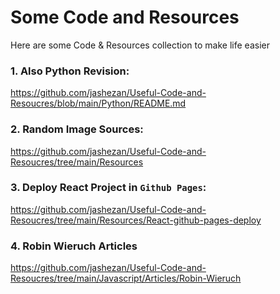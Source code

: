 # Some Code and Resources

Here are some Code & Resources collection to make life easier

### 1. Also Python Revision:

   https://github.com/jashezan/Useful-Code-and-Resoucres/blob/main/Python/README.md


### 2. Random Image Sources:

   https://github.com/jashezan/Useful-Code-and-Resoucres/tree/main/Resources


### 3. Deploy React Project in `Github Pages`:

   https://github.com/jashezan/Useful-Code-and-Resoucres/tree/main/Resources/React-github-pages-deploy

### 4. Robin Wieruch Articles

   https://github.com/jashezan/Useful-Code-and-Resoucres/tree/main/Javascript/Articles/Robin-Wieruch
